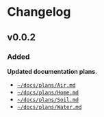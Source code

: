 # Changelog

## v0.0.2

### Added

**Updated documentation plans.**
- [`~/docs/plans/Air.md`](https://github.com/CarcajadaArtificial/Myrmex/blob/main/docs/plans/Air.md)
- [`~/docs/plans/Home.md`](https://github.com/CarcajadaArtificial/Myrmex/blob/main/docs/plans/Home.md)
- [`~/docs/plans/Soil.md`](https://github.com/CarcajadaArtificial/Myrmex/blob/main/docs/plans/Soil.md)
- [`~/docs/plans/Water.md`](https://github.com/CarcajadaArtificial/Myrmex/blob/main/docs/plans/Water.md)
